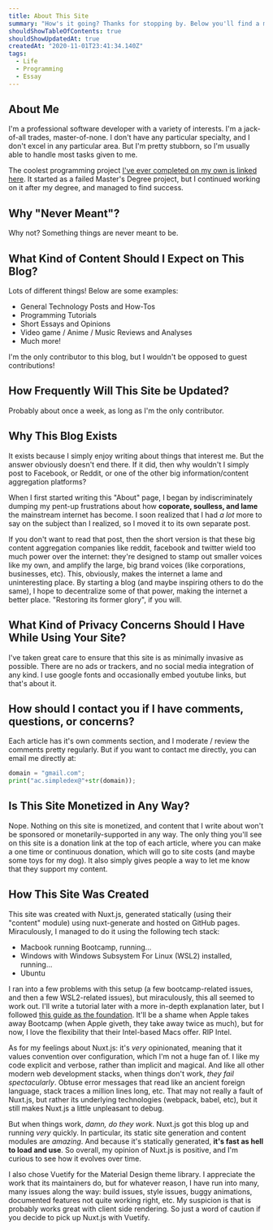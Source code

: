 ```yaml
---
title: About This Site
summary: "How's it going? Thanks for stopping by. Below you'll find a meta blog post about this site, why it was created, how it was created, and what kind of content you'll expect to find."
shouldShowTableOfContents: true
shouldShowUpdatedAt: true
createdAt: "2020-11-01T23:41:34.140Z"
tags: 
  - Life
  - Programming
  - Essay
---
```


## About Me
I'm a professional software developer with a variety of interests. I'm a jack-of-all trades, master-of-none. I don't have any particular specialty, and I don't excel in any particular area. But I'm pretty stubborn, so I'm usually able to handle most tasks given to me.

The coolest programming project [I've ever completed on my own is linked here](https://www.youtube.com/watch?v=0fLwrLrBcj8). It started as a failed Master's Degree project, but I continued working on it after my degree, and managed to find success.

## Why "Never Meant"?
Why not? Something things are never meant to be.

## What Kind of Content Should I Expect on This Blog?
Lots of different things! Below are some examples:
- General Technology Posts and How-Tos
- Programming Tutorials
- Short Essays and Opinions
- Video game / Anime / Music Reviews and Analyses
- Much more!

I'm the only contributor to this blog, but I wouldn't be opposed to guest contributions!

## How Frequently Will This Site be Updated?
Probably about once a week, as long as I'm the only contributor.

## Why This Blog Exists
It exists because I simply enjoy writing about things that interest me. But the answer obviously doesn't end there. If it did, then why wouldn't I simply post to Facebook, or Reddit, or one of the other big information/content aggregation platforms?

When I first started writing this "About" page, I began by indiscriminately dumping my pent-up frustrations about how **coporate, soulless, and lame** the mainstream internet has become. I soon realized that I had *a lot* more to say on the subject than I realized, so I moved it <NuxtLink to="/why-start-a-blog-in-2020">to its own separate post.</NuxtLink> 

If you don't want to read that post, then the short version is that these big content aggregation companies like reddit, facebook and twitter wield too much power over the internet: they're designed to stamp out smaller voices like my own, and amplify the large, big brand voices (like corporations, businesses, etc). This, obviously, makes the internet a lame and uninteresting place. By starting a blog (and maybe inspiring others to do the same), I hope to decentralize some of that power, making the internet a better place. "Restoring its former glory", if you will.

## What Kind of Privacy Concerns Should I Have While Using Your Site?
I've taken great care to ensure that this site is as minimally invasive as possible. There are no ads or trackers, and no social media integration of any kind. I use google fonts and occasionally embed youtube links, but that's about it.

## How should I contact you if I have comments, questions, or concerns?
Each article has it's own comments section, and I moderate / review the comments pretty regularly. But if you want to contact me directly, you can email me directly at:
```python
domain = "gmail.com";
print("ac.simpledex@"+str(domain));
```
## Is This Site Monetized in Any Way?
Nope. Nothing on this site is monetized, and content that I write about won't be sponsored or monetarily-supported in any way. The only thing you'll see on this site is a donation link at the top of each article, where you can make a one time or continuous donation, which will go to site costs (and maybe some toys for my dog). It also simply gives people a way to let me know that they support my content. 

## How This Site Was Created
This site was created with Nuxt.js, generated statically (using their "content" module) using nuxt-generate and hosted on GitHub pages. Miraculously, I managed to do it using the following tech stack:
- Macbook running Bootcamp, running...
- Windows with Windows Subsystem For Linux (WSL2) installed, running...
- Ubuntu

I ran into a few problems with this setup (a few bootcamp-related issues, and then a few WSL2-related issues), but miraculously, this all seemed to work out. I'll write a tutorial later with a more in-depth explanation later, but I followed [this guide as the foundation](https://nuxtjs.org/blog/creating-blog-with-nuxt-content/). It'll be a shame when Apple takes away Bootcamp (when Apple giveth, they take away twice as much), but for now, I love the flexibility that their Intel-based Macs offer. RIP Intel.

As for my feelings about Nuxt.js: it's *very* opinionated, meaning that it values convention over configuration, which I'm not a huge fan of. I like my code explicit and verbose, rather than implicit and magical. And like all other modern web development stacks, when things don't work, *they fail spectacularly*. Obtuse error messages that read like an ancient foreign language, stack traces a million lines long, etc. That may not really a fault of Nuxt.js, but rather its underlying technologies (webpack, babel, etc), but it still makes Nuxt.js a little unpleasant to debug.

But when things work, *damn, do they work*. Nuxt.js got this blog up and running *very* quickly. In particular, its static site generation and content modules are *amazing*. And because it's statically generated, **it's fast as hell to load and use**. So overall, my opinion of Nuxt.js is positive, and I'm curious to see how it evolves over time.

I also chose Vuetify for the Material Design theme library. I appreciate the work that its maintainers do, but for whatever reason, I have run into many, many issues along the way: build issues, style issues, buggy animations, documented features not quite working right, etc. My suspicion is that is probably works great with client side rendering. So just a word of caution if you decide to pick up Nuxt.js with Vuetify.